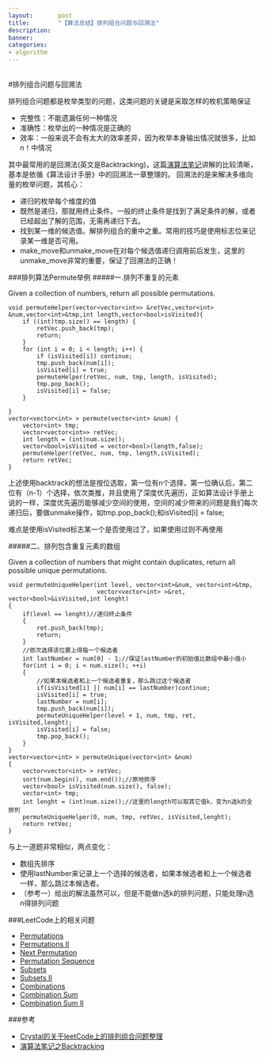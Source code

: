 ```yaml
---
layout:       post
title:        "【算法总结】排列组合问题与回溯法"
description: 
banner: 
categories: 
- algorithm
---
```


<br />
#排列组合问题与回溯法

排列组合问题都是枚举类型的问题，这类问题的关键是采取怎样的枚机策略保证

- 完整性：不能遗漏任何一种情况
- 准确性：枚举出的一种情况是正确的
- 效率：一般来说不会有太大的效率差异，因为枚举本身输出情况就很多，比如n！中情况

其中最常用的是回溯法(英文是Backtracking)，这篇[演算法笔记](http://www.csie.ntnu.edu.tw/~u91029/Backtracking.html)讲解的比较清晰，基本是依循《算法设计手册》中的回溯法一章整理的。
回溯法的是来解决多维向量的枚举问题，其核心：

- 递归的枚举每个维度的值
- 既然是递归，那就用终止条件。一般的终止条件是找到了满足条件的解，或者已经超出了解的范围，无需再递归下去。
- 找到某一维的候选值。解排列组合的重中之重。常用的技巧是使用标志位来记录某一维是否可用。
- make_move和unmake_move在对每个候选值递归调用前后发生，这里的unmake_move非常的重要，保证了回溯法的正确！


###排列算法Permute举例
#####一.排列不重复的元素

Given a collection of numbers, return all possible permutations. 

```
void permuteHelper(vector<vector<int>> &retVec,vector<int> &num,vector<int>&tmp,int length,vector<bool>isVisited){
    if ((int)tmp.size() == length) {
        retVec.push_back(tmp);
        return;
    }
    for (int i = 0; i < length; i++) {
        if (isVisited[i]) continue;
        tmp.push_back(num[i]);
        isVisited[i] = true;
        permuteHelper(retVec, num, tmp, length, isVisited);
        tmp.pop_back();
        isVisited[i] = false;
    }
    
}
vector<vector<int> > permute(vector<int> &num) {
    vector<int> tmp;
    vector<vector<int>> retVec;
    int length = (int)num.size();
    vector<bool>isVisited = vector<bool>(length,false);
    permuteHelper(retVec, num, tmp, length,isVisited);
    return retVec;
}
```
上述使用backtrack的想法是按位选取，第一位有n个选择，第一位确认后，第二位有（n-1）个选择，依次类推，并且使用了深度优先遍历，正如算法设计手册上说的一样，深度优先遍历能够减少空间的使用，空间的减少带来的问题是我们每次递归后，要做unmake操作，如tmp.pop_back();和isVisited[i] = false;

难点是使用isVisited标志某一个是否使用过了，如果使用过则不再使用

#####二、排列包含重复元素的数组

Given a collection of numbers that might contain duplicates, return all possible unique permutations. 

```
void permuteUniqueHelper(int level, vector<int>&num, vector<int>&tmp,
                         vector<vector<int> >&ret, vector<bool>&isVisited,int lenght)
{
    if(level == lenght)//递归终止条件
    {
        ret.push_back(tmp);
        return;
    }
    //依次选择该位置上得每一个候选者
    int lastNumber = num[0] - 1;//保证lastNumber的初始值比数组中最小值小
    for(int i = 0; i < num.size(); ++i)
    {
        //如果本候选者和上一个候选者重复，那么跳过这个候选者
        if(isVisited[i] || num[i] == lastNumber)continue;
        isVisited[i] = true;
        lastNumber = num[i];
        tmp.push_back(num[i]);
        permuteUniqueHelper(level + 1, num, tmp, ret, isVisited,lenght);
        isVisited[i] = false;
        tmp.pop_back();
    }
}
vector<vector<int> > permuteUnique(vector<int> &num)
{
    vector<vector<int> > retVec;
    sort(num.begin(), num.end());//原地排序
    vector<bool> isVisited(num.size(), false);
    vector<int> tmp;
    int lenght = (int)num.size();//这里的length可以取其它值k，变为n选k的全排列
    permuteUniqueHelper(0, num, tmp, retVec, isVisited,lenght);
    return retVec;
}
```
与上一道题非常相似，两点变化：

- 数组先排序
- 使用lastNumber来记录上一个选择的候选者，如果本候选者和上一个候选者一样，那么跳过本候选者。
- （参考一）给出的解法虽然可以，但是不能做n选k的排列问题，只能处理n选n得排列问题

###LeetCode上的相关问题
- [Permutations](http://oj.leetcode.com/problems/permutations/)
- [Permutations II](http://oj.leetcode.com/problems/permutations-ii/)
- [Next Permutation](http://oj.leetcode.com/problems/next-permutation/)
- [Permutation Sequence](http://oj.leetcode.com/problems/permutation-sequence/)
- [Subsets](http://oj.leetcode.com/problems/subsets/)
- [Subsets II](http://oj.leetcode.com/problems/subsets-ii/)
- [Combinations](http://oj.leetcode.com/problems/combinations/)
- [Combination Sum](http://oj.leetcode.com/problems/combination-sum/)
- [Combination Sum II](http://oj.leetcode.com/problems/combination-sum-ii/)

###参考
- [Crystal的关于leetCode上的排列组合问题整理](http://cuijing.org/interview/summary-of-permutation-and-combination-in-leetcode.html)
- [演算法笔记之Backtracking](http://www.csie.ntnu.edu.tw/~u91029/Backtracking.html)